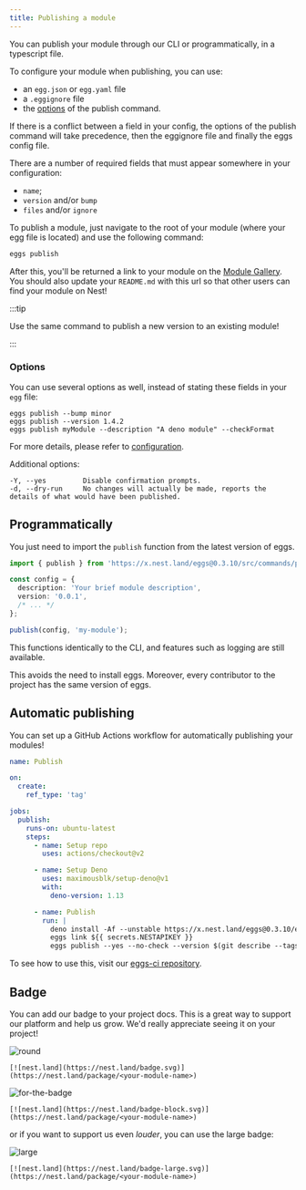 ```yaml
---
title: Publishing a module
---
```


You can publish your module through our CLI or programmatically, in a typescript file.

To configure your module when publishing, you can use:

- an `egg.json` or `egg.yaml` file
- a `.eggignore` file
- the [options](#options) of the publish command.

If there is a conflict between a field in your config, the options of the publish command will take precedence, then the eggignore file and finally the eggs config file.

There are a number of required fields that must appear somewhere in your configuration:

- `name`;
- `version` and/or `bump`
- `files` and/or `ignore`

To publish a module, just navigate to the root of your module (where your egg file is located) and use the following command:

```sh
eggs publish
```

After this, you'll be returned a link to your module on the [Module Gallery](https://nest.land/gallery). You should also update your `README.md` with this url so that other users can find your module on Nest!

:::tip

Use the same command to publish a new version to an existing module!

:::

### Options

You can use several options as well, instead of stating these fields in your `egg` file:

```shell script
eggs publish --bump minor
eggs publish --version 1.4.2
eggs publish myModule --description "A deno module" --checkFormat
```

For more details, please refer to [configuration](configuration.md#field-information).

Additional options:

```
-Y, --yes         Disable confirmation prompts.
-d, --dry-run     No changes will actually be made, reports the details of what would have been published.
```

## Programmatically

You just need to import the `publish` function from the latest version of eggs.

```ts
import { publish } from 'https://x.nest.land/eggs@0.3.10/src/commands/publish.ts';

const config = {
  description: 'Your brief module description',
  version: '0.0.1',
  /* ... */
};

publish(config, 'my-module');
```

This functions identically to the CLI, and features such as logging are still available.

This avoids the need to install eggs. Moreover, every contributor to the project has the same version of eggs.

## Automatic publishing

You can set up a GitHub Actions workflow for automatically publishing your modules!

```yml
name: Publish

on:
  create:
    ref_type: 'tag'

jobs:
  publish:
    runs-on: ubuntu-latest
    steps:
      - name: Setup repo
        uses: actions/checkout@v2

      - name: Setup Deno
        uses: maximousblk/setup-deno@v1
        with:
          deno-version: 1.13

      - name: Publish
        run: |
          deno install -Af --unstable https://x.nest.land/eggs@0.3.10/eggs.ts
          eggs link ${{ secrets.NESTAPIKEY }}
          eggs publish --yes --no-check --version $(git describe --tags $(git rev-list --tags --max-count=1))
```

To see how to use this, visit our [eggs-ci repository](https://github.com/nestdotland/eggs-ci).

## Badge

You can add our badge to your project docs. This is a great way to support our platform and help us grow. We'd really appreciate seeing it on your project!

![round](https://nest.land/badge.svg)

```
[![nest.land](https://nest.land/badge.svg)](https://nest.land/package/<your-module-name>)
```

![for-the-badge](https://nest.land/badge-block.svg)

```
[![nest.land](https://nest.land/badge-block.svg)](https://nest.land/package/<your-module-name>)
```

or if you want to support us even _louder_, you can use the large badge:

![large](https://nest.land/badge-large.svg)

```
[![nest.land](https://nest.land/badge-large.svg)](https://nest.land/package/<your-module-name>)
```
